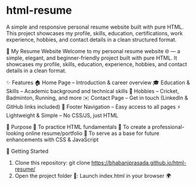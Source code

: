 # html-resume
A simple and responsive personal resume website built with pure HTML. This project showcases my profile, skills, education, certifications, work experience, hobbies, and contact details in a clean structured format.

💼 My Resume Website
Welcome to my personal resume website 🌐 — a simple, elegant, and beginner-friendly project built with pure HTML.
It showcases my profile, skills, education, experience, hobbies, and contact details in a clean format.

✨ Features
🏠 Home Page – Introduction & career overview
🎓 Education & Skills – Academic background and technical skills
🏏 Hobbies – Cricket, Badminton, Running, and more
✉️ Contact Page – Get in touch (LinkedIn & GitHub links included)
📍 Footer Navigation – Easy access to all pages
⚡ Lightweight & Simple – No CSS/JS, just HTML

🎯 Purpose
🔹 To practice HTML fundamentals
🔹 To create a professional-looking online resume/portfolio
🔹 To serve as a base for future enhancements with CSS & JavaScript

🚀 Getting Started
   1) Clone this repository: 
      git clone https://bhabaniprasada.github.io/html-resume/
   2) Open the project folder 📂:
      Launch index.html in your browser 🌍
      
